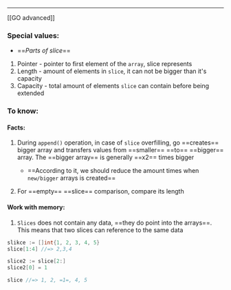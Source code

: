 ***
[[GO advanced]]
### Special values:
- ==*Parts of slice*==
1. Pointer - pointer to first element of the `array`, slice represents 
2. Length - amount of elements in `slice`, it can not be bigger than it's capacity 
3. Capacity - total amount of elements `slice` can contain before being extended

### To know:

#### Facts:
1. During `append()` operation, in case of `slice` overfilling, go ==creates== bigger array and transfers values from ==smaller== ==to== ==bigger== array. The ==bigger array== is generally ==x2== times bigger  
	- ==According to it, we should reduce the amount times when `new/bigger` arrays is created==

2. For ==empty== ==slice== comparison, compare its length  

#### Work with memory:
1. `Slices` does not contain any data, ==they do point into the arrays==. This means that two slices can reference to the same data
```go
slikce := []int{1, 2, 3, 4, 5}
slice[1:4] //=> 2,3,4

slice2 := slice[2:]
slice2[0] = 1 

slice //=> 1, 2, =1=, 4, 5
```